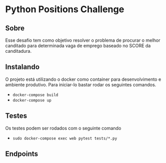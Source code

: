 # Python Positions Challenge

## Sobre

Esse desafio tem como objetivo resolver o problema de procurar o melhor canditado para determinada vaga de emprego baseado no SCORE da canditadura.

## Instalando

O projeto está utilizando o docker como container para desenvolvimento e ambiente produtivo. Para iniciar-lo bastar rodar os seguintes comandos.

- `docker-compose build`
- `docker-compose up`

## Testes

Os testes podem ser rodados com o seguinte comando

- `sudo docker-compose exec web pytest tests/*.py`

## Endpoints